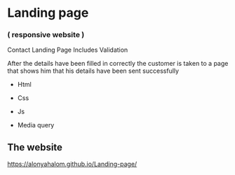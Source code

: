 # Landing page
### ( responsive website )

Contact Landing Page Includes Validation

After the details have been filled in correctly the customer is taken to a page that shows him that his details have been sent successfully

- Html 

- Css 

- Js

- Media query 



## The website

https://alonyahalom.github.io/Landing-page/

